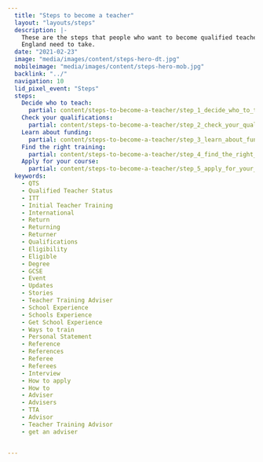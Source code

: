 ```yaml
---
  title: "Steps to become a teacher"
  layout: "layouts/steps"
  description: |-
    These are the steps that people who want to become qualified teachers in
    England need to take.
  date: "2021-02-23"
  image: "media/images/content/steps-hero-dt.jpg"
  mobileimage: "media/images/content/steps-hero-mob.jpg"
  backlink: "../"
  navigation: 10
  lid_pixel_event: "Steps"
  steps:
    Decide who to teach:
      partial: content/steps-to-become-a-teacher/step_1_decide_who_to_teach
    Check your qualifications:
      partial: content/steps-to-become-a-teacher/step_2_check_your_qualifications
    Learn about funding:
      partial: content/steps-to-become-a-teacher/step_3_learn_about_funding
    Find the right training:
      partial: content/steps-to-become-a-teacher/step_4_find_the_right_training
    Apply for your course:
      partial: content/steps-to-become-a-teacher/step_5_apply_for_your_course
  keywords:
    - QTS
    - Qualified Teacher Status
    - ITT
    - Initial Teacher Training
    - International
    - Return
    - Returning
    - Returner
    - Qualifications
    - Eligibility
    - Eligible
    - Degree
    - GCSE
    - Event
    - Updates
    - Stories
    - Teacher Training Adviser
    - School Experience
    - Schools Experience
    - Get School Experience
    - Ways to train
    - Personal Statement
    - Reference
    - References
    - Referee
    - Referees
    - Interview
    - How to apply
    - How to
    - Adviser
    - Advisers
    - TTA
    - Advisor
    - Teacher Training Advisor
    - get an adviser


---
```

